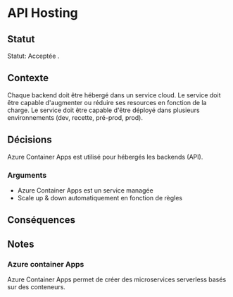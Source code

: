 <!-- Title: API Hosting -->
<!-- Parent: Cadrage projet -->
<!-- Parent: New archi architecture decisions -->
<!-- Parent: Cloud solution -->

<!-- Macro: Statut: Proposée 
    Template: ac:status 
    Title: Proposée 
    Color: Blue -->

<!-- Macro: Statut: Acceptée 
    Template: ac:status 
    Title: Acceptée 
    Color: Green -->
    
# API Hosting

<!-- Include: ac:toc -->

## Statut

Statut: Acceptée .

## Contexte
Chaque backend doit être hébergé dans un service cloud. Le service doit être capable d'augmenter ou réduire ses resources en fonction de la charge. Le service doit être capable d'être déployé dans plusieurs environnements (dev, recette, pré-prod, prod).

## Décisions
Azure Container Apps est utilisé pour hébergés les backends (API).

### Arguments
- Azure Container Apps est un service managée
- Scale up & down automatiquement en fonction de règles

## Conséquences

## Notes
### Azure container Apps
Azure Container Apps permet de créer des microservices serverless basés sur des conteneurs.